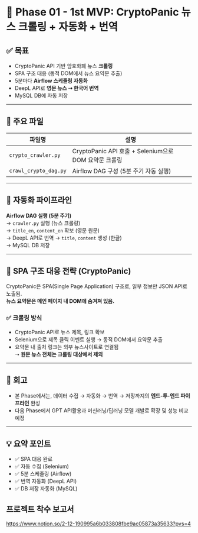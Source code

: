 # 🚀 Phase 01 - 1st MVP: CryptoPanic 뉴스 크롤링 + 자동화 + 번역

## ✅ 목표
- CryptoPanic API 기반 암호화폐 뉴스 **크롤링**
- SPA 구조 대응 (동적 DOM에서 뉴스 요약문 추출)
- 5분마다 **Airflow 스케줄링 자동화**
- DeepL API로 **영문 뉴스 ➝ 한국어 번역**
- MySQL DB에 자동 저장

---

## 📂 주요 파일

| 파일명 | 설명 |
|--------|------|
| `crypto_crawler.py` | CryptoPanic API 호출 + Selenium으로 DOM 요약문 크롤링 |
| `crawl_crypto_dag.py` | Airflow DAG 구성 (5분 주기 자동 실행) |

---

## 🔁 자동화 파이프라인

**Airflow DAG 실행 (5분 주기)**  
→ `crawler.py` 실행 (뉴스 크롤링)  
→ `title_en`, `content_en` 확보 (영문 원문)  
→ DeepL API로 번역 → `title`, `content` 생성 (한글)  
→ MySQL DB 저장

---

## 🔬 SPA 구조 대응 전략 (CryptoPanic)

CryptoPanic은 SPA(Single Page Application) 구조로,
일부 정보만 JSON API로 노출됨.  
**뉴스 요약문은 메인 페이지 내 DOM에 숨겨져 있음.**

### ✅ 크롤링 방식
- CryptoPanic API로 뉴스 제목, 링크 확보
- Selenium으로 제목 클릭 이벤트 실행 → 동적 DOM에서 요약문 추출
- 요약문 내 출처 링크는 외부 뉴스사이트로 연결됨  
  ➝ **원문 뉴스 전체는 크롤링 대상에서 제외**

---

## 💭 회고

- 본 Phase에서는, 
  데이터 수집 → 자동화 → 번역 → 저장까지의 **엔드-투-엔드 파이프라인** 완성
- 다음 Phase에서 GPT API활용과 머신러닝/딥러닝 모델 개발로 확장 및 성능 비교 예정

---

## 💡 요약 포인트
- ✅ SPA 대응 완료
- ✅ 자동 수집 (Selenium)
- ✅ 5분 스케줄링 (Airflow)
- ✅ 번역 자동화 (DeepL API)
- ✅ DB 저장 자동화 (MySQL)


## 프로젝트 착수 보고서
https://www.notion.so/2-12-190995a6b033808fbe9ac05873a35633?pvs=4

